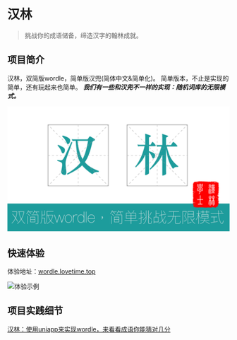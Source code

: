 # 汉林
> 挑战你的成语储备，缔造汉字的翰林成就。

## 项目简介
汉林，双简版wordle，简单版汉兜(简体中文&简单化)。
简单版本，不止是实现的简单，还有玩起来也简单。
***我们有一些和汉兜不一样的实现：随机词库的无限模式。***

![wordle](./wordle_cover.png)

## 快速体验
体验地址：[wordle.lovetime.top](http://wordle.lovetime.top/)

![体验示例](./wordle_demo.gif)

## 项目实践细节

[汉林：使用uniapp来实现wordle，来看看成语你能猜对几分](https://juejin.cn/post/7087892845998604319)